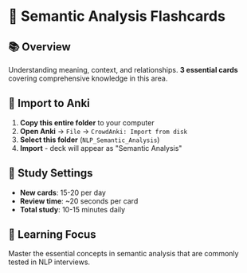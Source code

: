 # 🎯 Semantic Analysis Flashcards

## 📚 Overview
Understanding meaning, context, and relationships. **3 essential cards** covering comprehensive knowledge in this area.

## 🚀 Import to Anki
1. **Copy this entire folder** to your computer
2. **Open Anki** → `File` → `CrowdAnki: Import from disk`
3. **Select this folder** (`NLP_Semantic_Analysis`)
4. **Import** - deck will appear as "Semantic Analysis"

## 📱 Study Settings
- **New cards**: 15-20 per day
- **Review time**: ~20 seconds per card
- **Total study**: 10-15 minutes daily

## 🎯 Learning Focus
Master the essential concepts in semantic analysis that are commonly tested in NLP interviews.
